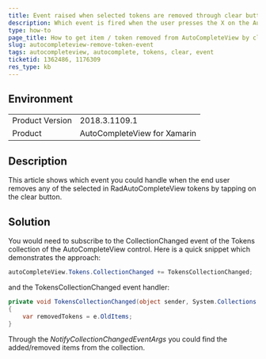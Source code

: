 ```yaml
---
title: Event raised when selected tokens are removed through clear button in AutoCompleteView
description: Which event is fired when the user presses the X on the AutoCompleteView control
type: how-to
page_title: How to get item / token removed from AutoCompleteView by clicking cross
slug: autocompleteview-remove-token-event
tags: autocompleteview, autocomplete, tokens, clear, event
ticketid: 1362486, 1176309
res_type: kb
---
```


## Environment
<table>
	<tr>
		<td>Product Version</td>
		<td>2018.3.1109.1</td>
	</tr>
	<tr>
		<td>Product</td>
		<td>AutoCompleteView for Xamarin</td>
	</tr>
</table>


## Description

This article shows which event you could handle when the end user removes any of the selected in RadAutoCompleteView tokens by tapping on the clear button. 

## Solution

You would need to subscribe to the CollectionChanged event of the Tokens collection of the AutoCompleteView control. Here is a quick snippet which demonstrates the approach:

```C#
autoCompleteView.Tokens.CollectionChanged += TokensCollectionChanged;
```

and the TokensCollectionChanged event handler:

```C#
private void TokensCollectionChanged(object sender, System.Collections.Specialized.NotifyCollectionChangedEventArgs e)
{
	var removedTokens = e.OldItems;        
}
```

Through the *NotifyCollectionChangedEventArgs* you could find the added/removed items from the collection.
